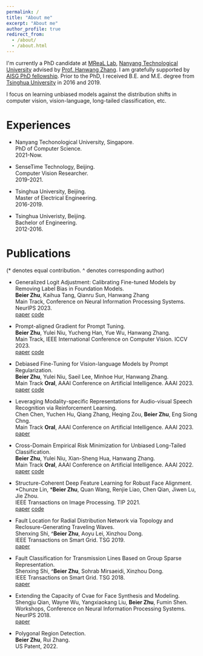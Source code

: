```yaml
---
permalink: /
title: "About me"
excerpt: "About me"
author_profile: true
redirect_from: 
  - /about/
  - /about.html
---
```

I'm currently a PhD candidate at [MReaL Lab](https://mreallab.github.io), [Nanyang Technological University](https://www.ntu.edu.sg) advised by [Prof. Hanwang Zhang](https://personal.ntu.edu.sg/hanwangzhang/). I am gratefully supported by [AISG PhD fellowship](https://aisingapore.org/research/phd-fellowship-programme/). Prior to the PhD, I received B.E. and M.E. degree from [Tsinghua University](https://www.tsinghua.edu.cn) in 2016 and 2019.

I focus on learning unbiased models against the distribution shifts in computer vision, vision-language, long-tailed classification, etc.

Experiences
======
* Nanyang Techonological University, Singapore.  
  PhD of Computer Science.  
  2021-Now.  
  
* SenseTime Technology, Beijing.  
  Computer Vision Researcher.  
  2019-2021.  

* Tsinghua University, Beijing.  
  Master of Electrical Engineering.  
  2016-2019.
  
* Tsinghua Univeristy, Beijing.  
  Bachelor of Engineering.  
  2012-2016.

Publications
======
(\* denotes equal contribution. ^ denotes corresponding author)

* Generalized Logit Adjustment: Calibrating Fine-tuned Models by Removing Label Bias in Foundation Models.  
  **Beier Zhu**, Kaihua Tang, Qianru Sun, Hanwang Zhang  
  Main Track, Conference on Neural Information Processing Systems. NeurIPS 2023.  
  [paper](https://arxiv.org/abs/2205.14865) [code](https://github.com/BeierZhu/GLA)  

* Prompt-aligned Gradient for Prompt Tuning.  
  **Beier Zhu**, Yulei Niu, Yucheng Han, Yue Wu, Hanwang Zhang.  
  Main Track, IEEE International Conference on Computer Vision. ICCV 2023.  
  [paper](https://arxiv.org/abs/2205.14865) [code](https://github.com/BeierZhu/Prompt-align)

* Debiased Fine-Tuning for Vision-language Models by Prompt Regularization.  
  **Beier Zhu**, Yulei Niu, Saeil Lee, Minhoe Hur, Hanwang Zhang.  
  Main Track **Oral**, AAAI Conference on Artificial Intelligence. AAAI 2023.  
  [paper](https://arxiv.org/abs/2301.12429) [code](https://github.com/BeierZhu/ProReg) 

* Leveraging Modality-specific Representations for Audio-visual Speech Recognition via Reinforcement Learning.  
  Chen Chen, Yuchen Hu, Qiang Zhang, Heqing Zou, **Beier Zhu**, Eng Siong Chng.  
  Main Track **Oral**, AAAI Conference on Artificial Intelligence. AAAI 2023.  
  [paper](https://arxiv.org/abs/2212.05301)

* Cross-Domain Empirical Risk Minimization for Unbiased Long-Tailed Classification.  
  **Beier Zhu**, Yulei Niu, Xian-Sheng Hua, Hanwang Zhang.  
  Main Track **Oral**, AAAI Conference on Artificial Intelligence. AAAI 2022.  
  [paper](https://arxiv.org/abs/2112.14380) [code](https://github.com/BeierZhu/xERM)

* Structure-Coherent Deep Feature Learning for Robust Face Alignment.  
  \*Chunze Lin, \***Beier Zhu**, Quan Wang, Renjie Liao, Chen Qian, Jiwen Lu, Jie Zhou.  
  IEEE Transactions on Image Processing. TIP 2021.  
  [paper](https://arxiv.org/abs/2006.11697) [code](https://github.com/BeierZhu/Sturcture-Coherency-Face-Alignment)

* Fault Location for Radial Distribution Network via Topology and Reclosure-Generating Traveling Waves.  
  Shenxing Shi, ^**Beier Zhu**, Aoyu Lei, Xinzhou Dong.  
  IEEE Transactions on Smart Grid. TSG 2019.  
  [paper](https://ieeexplore.ieee.org/document/8664125)

* Fault Classification for Transmission Lines Based on Group Sparse Representation.  
  Shenxing Shi, ^**Beier Zhu**, Sohrab Mirsaeidi, Xinzhou Dong.  
  IEEE Transactions on Smart Grid. TSG 2018.  
  [paper](https://ieeexplore.ieee.org/document/8445640)
  
* Extending the Capacity of Cvae for Face Synthesis and Modeling.  
  Shengju Qian, Wayne Wu, Yangxiaokang Liu, **Beier Zhu**, Fumin Shen.   
  Workshops, Conference on Neural Information Processing Systems. NeurIPS 2018.  
  [paper](https://r2learning.github.io/assets/papers/CameraReadySubmission%2011.pdf)

* Polygonal Region Detection.  
  **Beier Zhu**, Rui Zhang.  
  US Patent, 2022.

